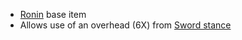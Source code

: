 - [Ronin](/docs/gameplay_spec/characters/ronin.md) base item
- Allows use of an overhead (6X) from [Sword stance](/docs/gameplay_spec/characters/ronin.md#sword-stance)
